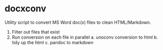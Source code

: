 docxconv
========

Utility script to convert MS Word doc(x) files to clean HTML/Markdown.

1. Filter out files that exist
2. Run conversion on each file in parallel
   a. unoconv conversion to html
   b. tidy up the html
   c. pandoc to markdown
